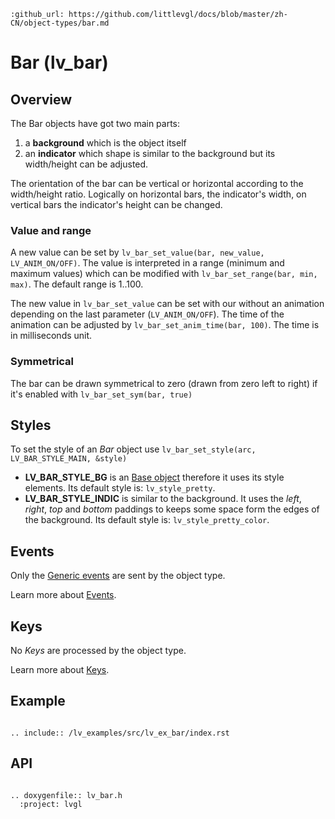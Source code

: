 ```eval_rst
:github_url: https://github.com/littlevgl/docs/blob/master/zh-CN/object-types/bar.md
```
# Bar (lv_bar)

## Overview

The Bar objects have got two main parts: 
1. a **background** which is the object itself 
2. an **indicator** which shape is similar to the background but its width/height can be adjusted. 

The orientation of the bar can be vertical or horizontal according to the width/height ratio. Logically on horizontal bars, the indicator's width, on vertical bars the indicator's height can be changed. 

### Value and range
A new value can be set by `lv_bar_set_value(bar, new_value, LV_ANIM_ON/OFF)`. 
The value is interpreted in a range (minimum and maximum values) which can be modified with `lv_bar_set_range(bar, min, max)`. 
The default range is 1..100.

The new value in `lv_bar_set_value` can be set with our without an animation depending on the last parameter (`LV_ANIM_ON/OFF`). 
The time of the animation can be adjusted by `lv_bar_set_anim_time(bar, 100)`. The time is in milliseconds unit. 

### Symmetrical
The bar can be drawn symmetrical to zero (drawn from zero left to right) if it's enabled with `lv_bar_set_sym(bar, true)`

## Styles

To set the style of an *Bar* object use `lv_bar_set_style(arc, LV_BAR_STYLE_MAIN, &style)`

- **LV_BAR_STYLE_BG** is an [Base object](/object-types/obj) therefore it uses its style elements. Its default style is: `lv_style_pretty`. 
- **LV_BAR_STYLE_INDIC** is similar to the background. It uses the *left*, *right*, *top* and *bottom* paddings to keeps some space form the edges of the background. Its default style is: `lv_style_pretty_color`.

## Events
Only the [Generic events](/overview/event.html#generic-events) are sent by the object type.

Learn more about [Events](/overview/event).

## Keys
No *Keys* are processed by the object type.

Learn more about [Keys](/overview/indev).

## Example

```eval_rst

.. include:: /lv_examples/src/lv_ex_bar/index.rst

```

## API 

```eval_rst

.. doxygenfile:: lv_bar.h
  :project: lvgl
        
```
